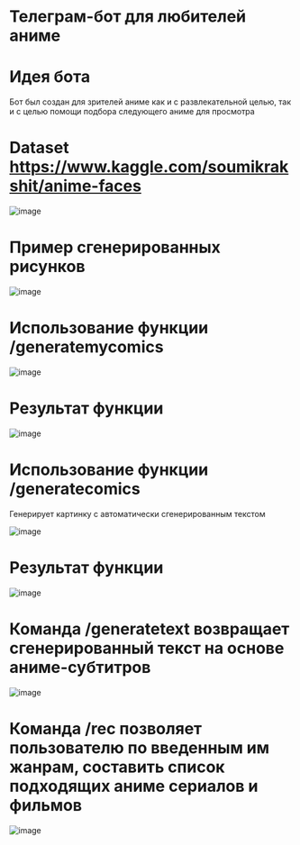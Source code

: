 # Телеграм-бот для любителей аниме
# Идея бота
Бот был создан для зрителей аниме как и с развлекательной целью, так и с целью помощи подбора следующего аниме для просмотра

# Dataset https://www.kaggle.com/soumikrakshit/anime-faces
![image](https://user-images.githubusercontent.com/46604662/114591250-6050d300-9c92-11eb-8307-fee588a04a37.png)

# Пример сгенерированных рисунков 

![image](https://user-images.githubusercontent.com/70627048/118808529-48342b00-b8b2-11eb-9216-da9b45343b01.png)
# Использование функции /generatemycomics
![image](https://user-images.githubusercontent.com/70627048/120655307-37c3a900-c48b-11eb-9bdb-e9ca3c3c39cf.png)
# Результат функции
![image](https://user-images.githubusercontent.com/70627048/120655344-43af6b00-c48b-11eb-94dc-bc4bdc4d4cea.png)
# Использование функции /generatecomics
Генерирует картинку с автоматически сгенерированным текстом

![image](https://user-images.githubusercontent.com/70627048/120655552-778a9080-c48b-11eb-8dc8-cb161bdc5678.png)
# Результат функции
![image](https://user-images.githubusercontent.com/70627048/120655595-81ac8f00-c48b-11eb-882d-f70acb293414.png)
# Команда /generatetext возвращает сгенерированный текст на основе аниме-субтитров
![image](https://user-images.githubusercontent.com/70627048/120656113-026b8b00-c48c-11eb-9d5b-462106cc48e6.png)
# Команда /rec позволяет пользователю по введенным им жанрам, составить список подходящих аниме сериалов и фильмов
![image](https://user-images.githubusercontent.com/70627048/120656424-46f72680-c48c-11eb-9502-9b2989db2cf6.png)

